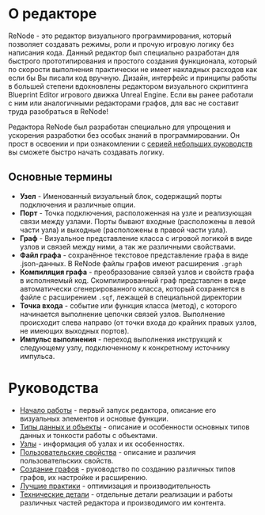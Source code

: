 # О редакторе
ReNode - это редактор визуального программирования, который позволяет создавать режимы, роли и прочую игровую логику без написания кода. Данный редактор был специально разработан для быстрого прототипирования и простого создания функционала, который по скорости выполнения практически не имеет накладных расходов как если бы Вы писали код вручную. Дизайн, интерфейс и принципы работы в большей степени вдохновлены редактором визуального скриптинга Blueprint Editor игрового движка Unreal Engine. Если вы ранее работали с ним или аналогичными редакторами графов, для вас не составит труда разобраться в ReNode!

Редактора ReNode был разработан специально для упрощения и ускорения разработки без особых знаний в программировании. Он прост в освоении и при ознакомлении с [серией небольших руководств](#руководства) вы сможете быстро начать создавать логику.

## Основные термины
- **Узел** - Именованный визуальный блок, содержащий порты подключения и различные опции.
- **Порт** - Точка подключения, расположенная на узле и реализующая связи между узлами. Порты бывают входные (расположены в левой части узла) и выходные (расположены в правой части узла).
- **Граф** - Визуальное представление класса с игровой логикой в виде узлов и связей между ними, а так же различными свойствами.
- **Файл графа** - сохранённое текстовое представление графа в виде .json-данных. В ReNode файлы графов имеют расширения `.graph`
- **Компиляция графа** - преобразование связей узлов и свойств графа в исполняемый код. Скомпилированный граф представлен в виде автоматически сгенерированного класса, который сохраняется в файле с расширением `.sqf`, лежащей в специальной директории
- **Точка входа** - событие или функция класса (метод), с которого начинается выполнение цепочки связей узлов. Выполнение происходит слева направо (от точки входа до крайних правых узлов, не имеющих выходных портов).
- **Импульс выполнения** - переход выполнения инструкций к следующему узлу, подключенному к конкретному источнику импульса.

# Руководства
* [Начало работы](Basics.md) - первый запуск редактора, описание его визуальных элементов и основые функции.
* [Типы данных и объекты](Datatypes.md) - описание и особенности основных типов данных и тонкости работы с объектами.
* [Узлы](Nodes.md) - информация об узлах и их особенностях.
* [Пользовательские свойства](UserProps.md) - описание и различия пользовательских свойств.
* [Создание графов](First_graph.md) - руководство по созданию различных типов графов, их настройке и расширению.
* [Лучшие практики](Best_practices.md) - оптимизация и производительность
* [Технические детали](Tech_info.md) - отдельные детали реализации и работы различных частей редактора и производимого им контента.
